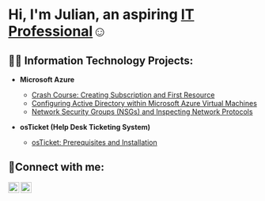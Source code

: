 <h1>Hi, I'm Julian, an aspiring <a href="https://linkedin.com/in/juliansantiago81">IT Professional</a>☺</h1>

<h2>👨‍💻 Information Technology Projects:</h2>

- <b>Microsoft Azure</b>
  - [Crash Course: Creating Subscription and First Resource](https://github.com/juliansantiago81/azure-subscription)
  - [Configuring Active Directory within Microsoft Azure Virtual Machines](https://github.com/juliansantiago81/configure-active-directory)
  - [Network Security Groups (NSGs) and Inspecting Network Protocols](https://github.com/juliansantiago81/azure-network-protocols)

- <b>osTicket (Help Desk Ticketing System)</b>
  - [osTicket: Prerequisites and Installation](https://github.com/juliansantiago81/osticket-prereqs)

<h2>🤳Connect with me:</h2>

[<img align="left" alt="julian | LinkedIn" width="22px" src="https://cdn.jsdelivr.net/npm/simple-icons@v3/icons/linkedin.svg" />][linkedin]
[<img align="left" alt="julian | Instagram" width="22px" src="https://cdn.jsdelivr.net/npm/simple-icons@v3/icons/instagram.svg" />][instagram]

[instagram]: https://www.instagram.com/bad_juju_81
[linkedin]: https://linkedin.com/in/julian-santiago-3b581697
